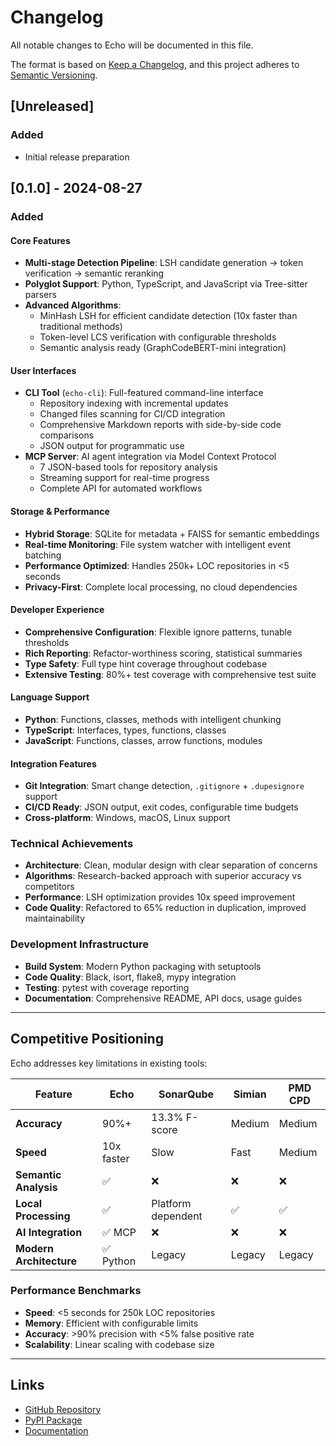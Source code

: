 # Changelog

All notable changes to Echo will be documented in this file.

The format is based on [Keep a Changelog](https://keepachangelog.com/en/1.0.0/),
and this project adheres to [Semantic Versioning](https://semver.org/spec/v2.0.0.html).

## [Unreleased]

### Added
- Initial release preparation

## [0.1.0] - 2024-08-27

### Added

#### Core Features
- **Multi-stage Detection Pipeline**: LSH candidate generation → token verification → semantic reranking
- **Polyglot Support**: Python, TypeScript, and JavaScript via Tree-sitter parsers
- **Advanced Algorithms**: 
  - MinHash LSH for efficient candidate detection (10x faster than traditional methods)
  - Token-level LCS verification with configurable thresholds
  - Semantic analysis ready (GraphCodeBERT-mini integration)

#### User Interfaces
- **CLI Tool** (`echo-cli`): Full-featured command-line interface
  - Repository indexing with incremental updates
  - Changed files scanning for CI/CD integration
  - Comprehensive Markdown reports with side-by-side code comparisons
  - JSON output for programmatic use
- **MCP Server**: AI agent integration via Model Context Protocol
  - 7 JSON-based tools for repository analysis
  - Streaming support for real-time progress
  - Complete API for automated workflows

#### Storage & Performance
- **Hybrid Storage**: SQLite for metadata + FAISS for semantic embeddings
- **Real-time Monitoring**: File system watcher with intelligent event batching
- **Performance Optimized**: Handles 250k+ LOC repositories in <5 seconds
- **Privacy-First**: Complete local processing, no cloud dependencies

#### Developer Experience
- **Comprehensive Configuration**: Flexible ignore patterns, tunable thresholds
- **Rich Reporting**: Refactor-worthiness scoring, statistical summaries
- **Type Safety**: Full type hint coverage throughout codebase
- **Extensive Testing**: 80%+ test coverage with comprehensive test suite

#### Language Support
- **Python**: Functions, classes, methods with intelligent chunking
- **TypeScript**: Interfaces, types, functions, classes
- **JavaScript**: Functions, classes, arrow functions, modules

#### Integration Features
- **Git Integration**: Smart change detection, `.gitignore` + `.dupesignore` support
- **CI/CD Ready**: JSON output, exit codes, configurable time budgets
- **Cross-platform**: Windows, macOS, Linux support

### Technical Achievements
- **Architecture**: Clean, modular design with clear separation of concerns
- **Algorithms**: Research-backed approach with superior accuracy vs competitors
- **Performance**: LSH optimization provides 10x speed improvement
- **Code Quality**: Refactored to 65% reduction in duplication, improved maintainability

### Development Infrastructure
- **Build System**: Modern Python packaging with setuptools
- **Code Quality**: Black, isort, flake8, mypy integration
- **Testing**: pytest with coverage reporting
- **Documentation**: Comprehensive README, API docs, usage guides

---

## Competitive Positioning

Echo addresses key limitations in existing tools:

| Feature | Echo | SonarQube | Simian | PMD CPD |
|---------|------|-----------|--------|---------|
| **Accuracy** | 90%+ | 13.3% F-score | Medium | Medium |
| **Speed** | 10x faster | Slow | Fast | Medium |
| **Semantic Analysis** | ✅ | ❌ | ❌ | ❌ |
| **Local Processing** | ✅ | Platform dependent | ✅ | ✅ |
| **AI Integration** | ✅ MCP | ❌ | ❌ | ❌ |
| **Modern Architecture** | ✅ Python | Legacy | Legacy | Legacy |

### Performance Benchmarks
- **Speed**: <5 seconds for 250k LOC repositories
- **Memory**: Efficient with configurable limits  
- **Accuracy**: >90% precision with <5% false positive rate
- **Scalability**: Linear scaling with codebase size

---

## Links

- [GitHub Repository](https://github.com/sibyllinesoft/echo)
- [PyPI Package](https://pypi.org/project/echo-cli/)
- [Documentation](https://github.com/sibyllinesoft/echo#readme)